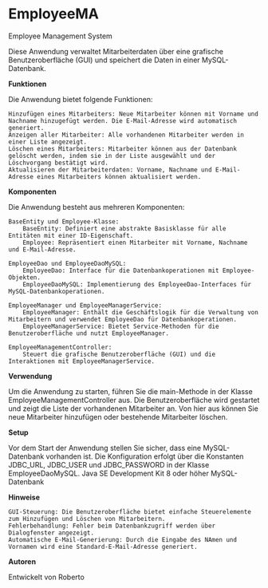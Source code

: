# EmployeeMA
Employee Management System

Diese Anwendung verwaltet Mitarbeiterdaten über eine grafische Benutzeroberfläche (GUI) und speichert die Daten in einer MySQL-Datenbank.

**Funktionen**

Die Anwendung bietet folgende Funktionen:

    Hinzufügen eines Mitarbeiters: Neue Mitarbeiter können mit Vorname und Nachname hinzugefügt werden. Die E-Mail-Adresse wird automatisch generiert.
    Anzeigen aller Mitarbeiter: Alle vorhandenen Mitarbeiter werden in einer Liste angezeigt.
    Löschen eines Mitarbeiters: Mitarbeiter können aus der Datenbank gelöscht werden, indem sie in der Liste ausgewählt und der Löschvorgang bestätigt wird.
    Aktualisieren der Mitarbeiterdaten: Vorname, Nachname und E-Mail-Adresse eines Mitarbeiters können aktualisiert werden.

**Komponenten**

Die Anwendung besteht aus mehreren Komponenten:

    BaseEntity und Employee-Klasse:
        BaseEntity: Definiert eine abstrakte Basisklasse für alle Entitäten mit einer ID-Eigenschaft.
        Employee: Repräsentiert einen Mitarbeiter mit Vorname, Nachname und E-Mail-Adresse.

    EmployeeDao und EmployeeDaoMySQL:
        EmployeeDao: Interface für die Datenbankoperationen mit Employee-Objekten.
        EmployeeDaoMySQL: Implementierung des EmployeeDao-Interfaces für MySQL-Datenbankoperationen.

    EmployeeManager und EmployeeManagerService:
        EmployeeManager: Enthält die Geschäftslogik für die Verwaltung von Mitarbeitern und verwendet EmployeeDao für Datenbankoperationen.
        EmployeeManagerService: Bietet Service-Methoden für die Benutzeroberfläche und nutzt EmployeeManager.

    EmployeeManagementController:
        Steuert die grafische Benutzeroberfläche (GUI) und die Interaktionen mit EmployeeManagerService.

**Verwendung**

Um die Anwendung zu starten, führen Sie die main-Methode in der Klasse EmployeeManagementController aus. Die Benutzeroberfläche wird gestartet und zeigt die Liste der vorhandenen Mitarbeiter an. Von hier aus können Sie neue Mitarbeiter hinzufügen oder bestehende Mitarbeiter löschen.

**Setup**

Vor dem Start der Anwendung stellen Sie sicher, dass eine MySQL-Datenbank vorhanden ist. Die Konfiguration erfolgt über die Konstanten JDBC_URL, JDBC_USER und JDBC_PASSWORD in der Klasse EmployeeDaoMySQL.
    Java SE Development Kit 8 oder höher
    MySQL-Datenbank

**Hinweise**

    GUI-Steuerung: Die Benutzeroberfläche bietet einfache Steuerelemente zum Hinzufügen und Löschen von Mitarbeitern.
    Fehlerbehandlung: Fehler beim Datenbankzugriff werden über Dialogfenster angezeigt.
    Automatische E-Mail-Generierung: Durch die Eingabe des NAmen und Vornamen wird eine Standard-E-Mail-Adresse generiert.

**Autoren**

Entwickelt von Roberto


